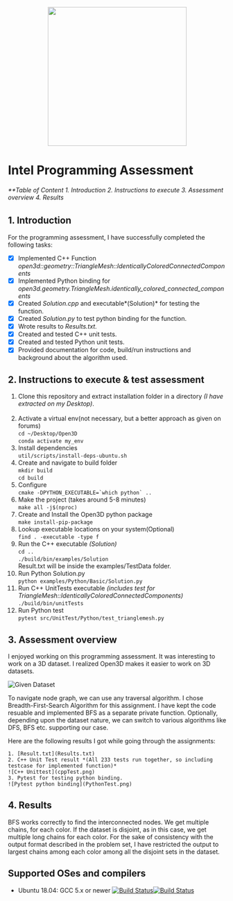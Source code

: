 <p align="center">
<img src="docs/_static/open3d_logo_horizontal.png" width="320" />
</p>

# Intel Programming Assessment

<h6>
**Table of Content  
	1. Introduction
	2. Instructions to execute
	3. Assessment overview
	4. Results
</h6>


## 1. Introduction

For the programming assessment, I have successfully completed the following tasks:

- [x] Implemented C++ Function *open3d::geometry::TriangleMesh::IdenticallyColoredConnectedComponents*
- [x] Implemented Python binding for *open3d.geometry.TriangleMesh.identically_colored_connected_components*
- [x] Created *Solution.cpp* and executable*(Solution)* for testing the function.
- [x] Created *Solution.py* to test python binding for the function.
- [x] Wrote results to *Results.txt.*
- [x] Created and tested C++ unit tests.
- [x] Created and tested Python unit tests.
- [x] Provided documentation for code, build/run instructions and background about the algorithm used.

## 2. Instructions to execute & test assessment
1. Clone this repository and extract installation folder in a directory *(I have extracted on my Desktop)*.  
` `  
2. Activate a virtual env(not necessary, but a better approach as given on forums)  
`cd ~/Desktop/Open3D`  
`conda activate my_env`  
3. Install dependencies  
`util/scripts/install-deps-ubuntu.sh`  
4. Create and navigate to build folder  
`mkdir build`  
`cd build`  
5. Configure  
```cmake -DPYTHON_EXECUTABLE=`which python` ..```  
6. Make the project (takes around 5-8 minutes)  
`make all -j$(nproc)`  
7. Create and Install the Open3D python package  
`make install-pip-package`  
8. Lookup executable locations on your system(Optional)  
`find . -executable -type f`  
9. Run the C++ executable *(Solution)*  
`cd ..`  
`./build/bin/examples/Solution`  
Result.txt will be inside the examples/TestData folder.  
10. Run Python Solution.py  
`python examples/Python/Basic/Solution.py`  
11. Run C++ UnitTests executable *(includes test for TriangleMesh::IdenticallyColoredConnectedComponents)*  
`./build/bin/unitTests`  
12. Run Python test  
`pytest src/UnitTest/Python/test_trianglemesh.py`  


## 3. Assessment overview

I enjoyed working on this programming assessment. It was interesting to work on a 3D dataset. I realized Open3D makes it easier to work on 3D datasets.

![Given Dataset](docs/_static/Dataset.png)

To navigate node graph, we can use any traversal algorithm. I chose Breadth-First-Search Algorithm for this assignment. I have kept the code resuable and implemented BFS as a separate private function. Optionally, depending upon the dataset nature, we can switch to various algorithms like DFS, BFS etc. supporting our case.

Here are the following results I got while going through the assignments:

	1. [Result.txt](Results.txt)
	2. C++ Unit Test result *(All 233 tests run together, so including testcase for implemented function)*
	![C++ Unittest](cppTest.png)
	3. Pytest for testing python binding.
	![Pytest python binding](PythonTest.png)

## 4. Results
BFS works correctly to find the interconnected nodes. We get multiple chains, for each color. If the dataset is disjoint, as in this case, we get multiple long chains for each color. For the sake of consistency with the output format described in the problem set, I have restricted the output to largest chains among each color among all the disjoint sets in the dataset.






## Supported OSes and compilers

* Ubuntu 18.04: GCC 5.x or newer [![Build Status](https://travis-ci.org/intel-isl/Open3D.svg?branch=master)](https://travis-ci.org/intel-isl/Open3D)[![Build Status](http://img.shields.io/travis/badges/badgerbadgerbadger.svg?style=flat-square)](https://travis-ci.org/badges/badgerbadgerbadger)
